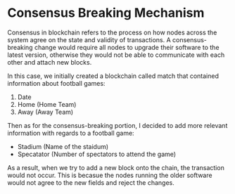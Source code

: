 # Consensus Breaking Mechanism

Consensus in blockchain refers to the process on how nodes across the system agree on the state and validity of transactions. A consensus-breaking change would require all nodes to upgrade their software to the latest version, otherwise they would not be able to communicate with each other and attach new blocks.

In this case, we initially created a blockchain called match that contained information about football games:
1. Date
2. Home (Home Team)
3. Away (Away Team)

Then as for the consensus-breaking portion, I decided to add more relevant information with regards to a football game: 
- Stadium (Name of the staidum)
- Specatator (Number of spectators to attend the game)

As a result, when we try to add a new block onto the chain, the transaction would not occur. This is becasue the nodes running the older software would not agree to the new fields and reject the changes.

